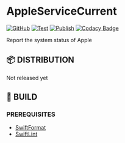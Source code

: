 # AppleServiceCurrent

[![GitHub](https://img.shields.io/github/license/shensven/AppleServiceCurrent)](./LICENSE)
[![Test](https://github.com/shensven/AppleServiceCurrent/actions/workflows/test.yml/badge.svg?branch=dev)](https://github.com/shensven/AppleServiceCurrent/actions/workflows/test.yml)
[![Publish](https://github.com/shensven/AppleServiceCurrent/actions/workflows/publish.yml/badge.svg?branch=main)](https://github.com/shensven/AppleServiceCurrent/actions/workflows/publish.yml)
[![Codacy Badge](https://app.codacy.com/project/badge/Grade/404395614f20418ca1032389cd7cb685)](https://www.codacy.com/gh/shensven/AppleServiceCurrent/dashboard?utm_source=github.com&amp;utm_medium=referral&amp;utm_content=shensven/AppleServiceCurrent&amp;utm_campaign=Badge_Grade)

Report the system status of Apple

## 📦 DISTRIBUTION

Not released yet

## 🔨 BUILD

### PREREQUISITES

- [SwiftFormat](https://github.com/nicklockwood/SwiftFormat)
- [SwiftLint](https://github.com/realm/SwiftLint)

